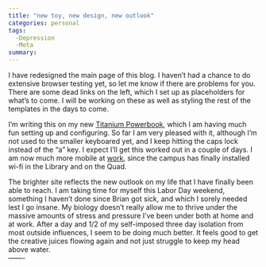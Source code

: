 ```yaml
---
title: "new toy, new design, new outlook"
categories: personal
tags:
  -Depression
  -Meta
summary: 
---
```

<p>I have redesigned the main page of this blog. I haven&#8217;t had a chance to do extensive browser testing yet, so let me know if there are problems for you. There are some dead links on the left, which I set up as placeholders for what&#8217;s to come.  I will be working on these as well as styling the rest of the templates in the days to come.</p>

<p>I&#8217;m writing this on my new <a href="http://www.apple.com/powerbook/index15.html">Titanium Powerbook</a>, which I am having much fun setting up and configuring. So far I am very pleased with it, although I&#8217;m not used to the smaller keyboared yet, and I keep hitting the caps lock instead of the &#8220;a&#8221; key.  I expect I&#8217;ll get this worked out in a couple of days.  I am now much more mobile at <a href="http://www.humboldt.edu/~cdc" title="I didn't design the site, I just maintain it">work</a>, since the campus has finally installed wi-fi in the Library and on the Quad.</p>

<p>The brighter site reflects the new outlook on my life that I have finally been able to reach. I am taking time for myself this Labor Day weekend, something I haven&#8217;t done since Brian got sick, and which I sorely needed lest I go insane. My biology doesn&#8217;t really allow me to thrive under the massive amounts of stress and pressure I&#8217;ve been under both at home and at work. After a day and 1/2 of my self-imposed three day isolation from most outside influences, I seem to be doing much better. It feels good to get the creative juices flowing again and not just struggle to keep my head above water.<br />
&#8212;&#8212;-</p>

